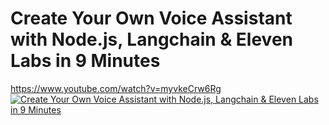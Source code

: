 # Create Your Own Voice Assistant with Node.js, Langchain & Eleven Labs in 9 Minutes
https://www.youtube.com/watch?v=myvkeCrw6Rg
[![Create Your Own Voice Assistant with Node.js, Langchain & Eleven Labs in 9 Minutes](https://img.youtube.com/vi/myvkeCrw6Rg/maxresdefault.jpg)](https://www.youtube.com/watch?v=myvkeCrw6Rg)
